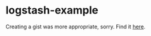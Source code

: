 logstash-example
================

Creating a gist was more appropriate, sorry. Find it [here](https://gist.github.com/hashimmm/ce8a88025aba91e10c8b).

